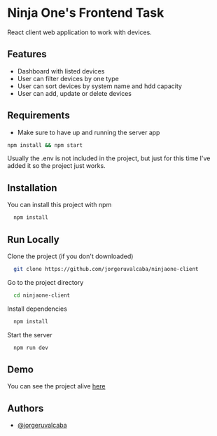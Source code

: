 # Ninja One's Frontend Task

React client web application to work with devices.

## Features

- Dashboard with listed devices
- User can filter devices by one type
- User can sort devices by system name and hdd capacity
- User can add, update or delete devices

## Requirements

- Make sure to have up and running the server app

```bash
npm install && npm start
```

Usually the .env is not included in the project, but just for this time I've added it so the project just works.

## Installation

You can install this project with npm

```bash
  npm install
```

## Run Locally

Clone the project (if you don't downloaded)

```bash
  git clone https://github.com/jorgeruvalcaba/ninjaone-client
```

Go to the project directory

```bash
  cd ninjaone-client
```

Install dependencies

```bash
  npm install
```

Start the server

```bash
  npm run dev
```

## Demo

You can see the project alive [here](https://ninjaone-client.vercel.app/)

## Authors

- [@jorgeruvalcaba](https://www.github.com/jorgeruvalcaba)
